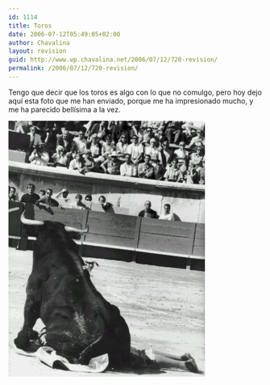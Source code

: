 ```yaml
---
id: 1114
title: Toros
date: 2006-07-12T05:49:05+02:00
author: Chavalina
layout: revision
guid: http://www.wp.chavalina.net/2006/07/12/720-revision/
permalink: /2006/07/12/720-revision/
---
```

Tengo que decir que los toros es algo con lo que no comulgo, pero hoy dejo aquí esta foto que me han enviado, porque me ha impresionado mucho, y me ha parecido bellísima a la vez.

<p class="imgcentro">
  <img src="/imagenes/fotos/toro.gif" alt="Un toro vence al torero" />
</p>